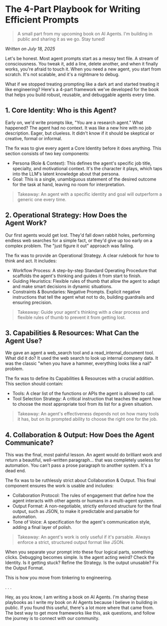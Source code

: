 # The 4-Part Playbook for Writing Efficient Prompts

> A small part from my upcoming book on AI Agents. I'm building in public and sharing it as we go. Stay tuned!


*Written on July 18, 2025*


Let's be honest. Most agent prompts start as a messy text file. A stream of consciousness. You tweak it, add a line, delete another, and when it finally works, you're afraid to touch it. When you need a new agent, you start from scratch. It's not scalable, and it's a nightmare to debug.

What if we stopped treating prompting like a dark art and started treating it like engineering? Here's a 4-part framework we've developed for the book that helps you build robust, reusable, and debuggable agents every time.

## 1. Core Identity: Who is this Agent? 
Early on, we'd write prompts like, "You are a research agent." What happened? The agent had no context. It was like a new hire with no job description. Eager, but clueless. It didn't know if it should be skeptical or creative, formal or informal.

The fix was to give every agent a Core Identity before it does anything. This section consists of two key components:
- Persona (Role & Context): This defines the agent's specific job title, specialty, and motivational context. It's the character it plays, which taps into the LLM's latent knowledge about that persona.
- Goal: This is a single, unambiguous statement of the desired outcome for the task at hand, leaving no room for interpretation.

> Takeaway: An agent with a specific identity and goal will outperform a generic one every time.

## 2. Operational Strategy: How Does the Agent Work? 
Our first agents would get lost. They'd fall down rabbit holes, performing endless web searches for a simple fact, or they'd give up too early on a complex problem. The "just figure it out" approach was failing.

The fix was to provide an Operational Strategy. A clear rulebook for how to think and act. It includes:
- Workflow Process: A step-by-step Standard Operating Procedure that scaffolds the agent's thinking and guides it from start to finish.
- Guiding Heuristics: Flexible rules of thumb that allow the agent to adapt and make smart decisions in dynamic situations.
- Constraints & Boundaries: Negative Prompts. Explicit negative instructions that tell the agent what not to do, building guardrails and ensuring precision.

> Takeaway: Guide your agent's thinking with a clear process and flexible rules of thumb to prevent it from getting lost.

## 3. Capabilities & Resources: What Can the Agent Use? 
We gave an agent a web_search tool and a read_internal_document tool. What did it do? It used the web search to look up internal company data. It was the classic "when you have a hammer, everything looks like a nail" problem.

The fix was to define its Capabilities & Resources with a crucial addition. This section should contain:
- Tools: A clear list of the functions or APIs the agent is allowed to call.
- Tool Selection Strategy: A critical instruction that teaches the agent how to choose the most appropriate tool from its list for a given situation.

> Takeaway: An agent's effectiveness depends not on how many tools it has, but on its prompted ability to choose the right one for the job.

## 4. Collaboration & Output: How Does the Agent Communicate? 
This was the final, most painful lesson. An agent would do brilliant work and return a beautiful, well-written paragraph… that was completely useless for automation. You can't pass a prose paragraph to another system. It's a dead end.

The fix was to be ruthlessly strict about Collaboration & Output. This final component ensures the work is usable and includes:
- Collaboration Protocol: The rules of engagement that define how the agent interacts with other agents or humans in a multi-agent system.
- Output Format: A non-negotiable, strictly enforced structure for the final output, such as JSON, to make it predictable and parsable for automation.
- Tone of Voice: A specification for the agent's communication style, adding a final layer of polish.

> Takeaway: An agent's work is only useful if it's parsable. Always enforce a strict, structured output format like JSON.

When you separate your prompt into these four logical parts, something clicks. Debugging becomes simple. Is the agent acting weird? Check the Identity. Is it getting stuck? Refine the Strategy. Is the output unusable? Fix the Output Format.

This is how you move from tinkering to engineering.

.
.
.

Hey, as you know, I am writing a book on AI Agents. I'm sharing these playbooks as I write my book on AI Agents because I believe in building in public. If you found this useful, there's a lot more where that came from.
The best way to get more frameworks like this, ask questions, and follow the journey is to connect with our community.